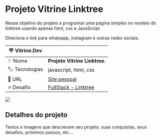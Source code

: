 # Projeto Vitrine Linktree

Nesse objetivo do projeto a programar uma página simples no modelo do linktree usando apenas html, css e JavaScript.

Direciona o link para whatsapp, instagram e outras redes sociais.

| :placard: Vitrine.Dev |     |
| -------------  | --- |
| :sparkles: Nome        | **Projeto Vitrine Linktree.**
| :label: Tecnologias | javascript, html, css
| :rocket: URL         | [Site pessoal](https://jonathanmesquita.github.io/linktree/)
| :fire: Desafio     | [FullStack - Linktree](x)

<!-- Inserir imagem com a #vitrinedev ao final do link -->
![](https://github.com/jonathanmesquita/linktree/blob/main/img/linktree-pagina.PNG#vitrinedev)

## Detalhes do projeto

Textos e imagens que descrevam seu projeto, suas conquistas, seus desafios, próximos passos, etc...




